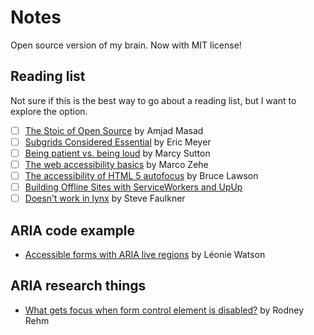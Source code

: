 # Notes
Open source version of my brain. Now with MIT license!

## Reading list

Not sure if this is the best way to go about a reading list, but I want to explore the option.

* [ ] [The Stoic of Open Source](http://amasad.me/2016/01/13/the-stoic-of-open-source/) by Amjad Masad
* [ ] [Subgrids Considered Essential](http://meyerweb.com/eric/thoughts/2016/01/15/subgrids-considered-essential/) by Eric Meyer
* [ ] [Being patient vs. being loud](https://the-pastry-box-project.net/marcy-sutton/2015-april-20) by Marcy Sutton
* [ ] [The web accessibility basics](https://www.marcozehe.de/2015/12/14/the-web-accessibility-basics/) by Marco Zehe
* [ ] [The accessibility of HTML 5 autofocus](http://www.brucelawson.co.uk/2009/the-accessibility-of-html-5-autofocus/) by Bruce Lawson
* [ ] [Building Offline Sites with ServiceWorkers and UpUp](https://dev.opera.com/articles/offline-with-upup-service-workers/)
* [ ] [Doesn’t work in lynx](https://www.paciellogroup.com/blog/2014/02/doesnt-work-lynx/) by Steve Faulkner

## ARIA code example

* [Accessible forms with ARIA live regions](http://tink.uk/accessible-forms-with-aria-live-regions/) by Léonie Watson

## ARIA research things

* [What gets focus when form control element is disabled?](https://jsbin.com/qalujo/edit?html,js,console,output) by Rodney Rehm
